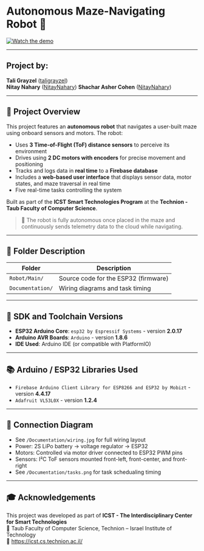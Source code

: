 # Autonomous Maze-Navigating Robot 🤖

[![Watch the demo](https://img.youtube.com/vi/NGwKag2HGF8/0.jpg)](https://www.youtube.com/watch?v=NGwKag2HGF8)

---

## Project by:
**Tali Grayzel** ([taligrayzel](https://github.com/taligrayzel))  
**Nitay Nahary** ([NitayNahary](https://github.com/NitayNahary))
**Shachar Asher Cohen** ([NitayNahary](https://github.com/cohenshachar))

---

## 📘 Project Overview

This project features an **autonomous robot** that navigates a user-built maze using onboard sensors and motors. The robot:

- Uses **3 Time-of-Flight (ToF) distance sensors** to perceive its environment
- Drives using **2 DC motors with encoders** for precise movement and positioning
- Tracks and logs data in **real time** to a **Firebase database**
- Includes a **web-based user interface** that displays sensor data, motor states, and maze traversal in real time
- Five real-time tasks controlling the system

Built as part of the **ICST Smart Technologies Program** at the **Technion - Taub Faculty of Computer Science**.

> 🧠 The robot is fully autonomous once placed in the maze and continuously sends telemetry data to the cloud while navigating.

---

## 📁 Folder Description

| Folder        | Description                                                                 |
|---------------|-----------------------------------------------------------------------------|
| `Robot/Main/` | Source code for the ESP32 (firmware)                                        |
| `Documentation/` | Wiring diagrams and task timing                                           |

---
## 🔧 SDK and Toolchain Versions

- **ESP32 Arduino Core**: `esp32 by Espressif Systems` - version **2.0.17**
- **Arduino AVR Boards**: `Arduino` - version **1.8.6**
- **IDE Used**: Arduino IDE (or compatible with PlatformIO)

---

## 📚 Arduino / ESP32 Libraries Used

- `Firebase Arduino Client Library for ESP8266 and ESP32 by Mobizt` - version **4.4.17**  
- `Adafruit VL53L0X` - version **1.2.4**  

---

## 🔌 Connection Diagram

- See `/Documentation/wiring.jpg` for full wiring layout
- Power: 2S LiPo battery → voltage regulator → ESP32  
- Motors: Controlled via motor driver connected to ESP32 PWM pins  
- Sensors: I²C ToF sensors mounted front-left, front-center, and front-right
- See `/Documentation/tasks.png` for  task schedualing timing
---

## 🎓 Acknowledgements

This project was developed as part of **ICST - The Interdisciplinary Center for Smart Technologies**  
📍 Taub Faculty of Computer Science, Technion – Israel Institute of Technology  
🔗 https://icst.cs.technion.ac.il/


